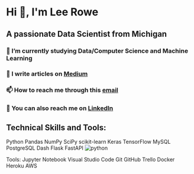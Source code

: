 # Hi 👋, I'm Lee Rowe
## A passionate Data Scientist from Michigan

### 🌱 I’m currently studying Data/Computer Science and Machine Learning

### 📝 I write articles on [Medium](https://medium.com/@leerowe)

### 📫 How to reach me through this [email](mailto:leerowe.business@gmail.com)

### 🔗 You can also reach me on [LinkedIn](https://www.linkedin.com/in/lee-rowe-59895620a)


## Technical Skills and Tools:
Python Pandas NumPy SciPy scikit-learn Keras TensorFlow MySQL PostgreSQL Dash Flask FastAPI
![python](https://camo.githubusercontent.com/56b6b1767d652e1f9c08f70f8616e244565be01f23c0e6553636986ba9740e9f/68747470733a2f2f696d672e736869656c64732e696f2f62616467652f507974686f6e2d3245333434303f7374796c653d666f722d7468652d6261646765266c6f676f3d707974686f6e)

Tools:
Jupyter Notebook Visual Studio Code Git GitHub Trello Docker Heroku AWS
